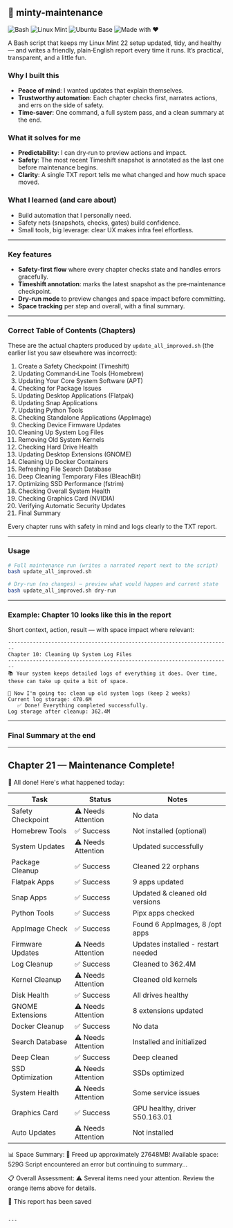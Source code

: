 ## 🍃 minty-maintenance

![Bash](https://img.shields.io/badge/Bash-4EAA25?logo=gnu-bash&logoColor=white)
![Linux Mint](https://img.shields.io/badge/Linux%20Mint-87CF3E?logo=linuxmint&logoColor=white)
![Ubuntu Base](https://img.shields.io/badge/Ubuntu%2024.04%20base-E95420?logo=ubuntu&logoColor=white)
![Made with ❤️](https://img.shields.io/badge/Made%20with-%E2%9D%A4-red)

A Bash script that keeps my Linux Mint 22 setup updated, tidy, and healthy — and writes a friendly, plain‑English report every time it runs. It’s practical, transparent, and a little fun.

### Why I built this
- **Peace of mind**: I wanted updates that explain themselves.
- **Trustworthy automation**: Each chapter checks first, narrates actions, and errs on the side of safety.
- **Time-saver**: One command, a full system pass, and a clean summary at the end.

### What it solves for me
- **Predictability**: I can dry‑run to preview actions and impact.
- **Safety**: The most recent Timeshift snapshot is annotated as the last one before maintenance begins.
- **Clarity**: A single TXT report tells me what changed and how much space moved.

### What I learned (and care about)
- Build automation that I personally need.
- Safety nets (snapshots, checks, gates) build confidence.
- Small tools, big leverage: clear UX makes infra feel effortless.

---

### Key features
- **Safety-first flow** where every chapter checks state and handles errors gracefully.
- **Timeshift annotation**: marks the latest snapshot as the pre‑maintenance checkpoint.
- **Dry‑run mode** to preview changes and space impact before committing.
- **Space tracking** per step and overall, with a final summary.

---

### Correct Table of Contents (Chapters)
These are the actual chapters produced by `update_all_improved.sh` (the earlier list you saw elsewhere was incorrect):

1) Create a Safety Checkpoint (Timeshift)
2) Updating Command‑Line Tools (Homebrew)
3) Updating Your Core System Software (APT)
4) Checking for Package Issues
5) Updating Desktop Applications (Flatpak)
6) Updating Snap Applications
7) Updating Python Tools
8) Checking Standalone Applications (AppImage)
9) Checking Device Firmware Updates
10) Cleaning Up System Log Files
11) Removing Old System Kernels
12) Checking Hard Drive Health
13) Updating Desktop Extensions (GNOME)
14) Cleaning Up Docker Containers
15) Refreshing File Search Database
16) Deep Cleaning Temporary Files (BleachBit)
17) Optimizing SSD Performance (fstrim)
18) Checking Overall System Health
19) Checking Graphics Card (NVIDIA)
20) Verifying Automatic Security Updates
21) Final Summary

Every chapter runs with safety in mind and logs clearly to the TXT report.

---

### Usage
```bash
# Full maintenance run (writes a narrated report next to the script)
bash update_all_improved.sh

# Dry‑run (no changes) — preview what would happen and current state
bash update_all_improved.sh dry-run
```

---

### Example: Chapter 10 looks like this in the report
Short context, action, result — with space impact where relevant:

```text
------------------------------------------------------------------------
Chapter 10: Cleaning Up System Log Files
------------------------------------------------------------------------
📚 Your system keeps detailed logs of everything it does. Over time,
these can take up quite a bit of space.

🔧 Now I'm going to: clean up old system logs (keep 2 weeks)
Current log storage: 470.6M
   ✅ Done! Everything completed successfully.
Log storage after cleanup: 362.4M
```

---
### Final Summary at the end

------------------------------------------------------------
Chapter 21 — Maintenance Complete!
------------------------------------------------------------


🎉 All done! Here's what happened today:


Task                           | Status               | Notes                         
------------------------------ | -------------------- | ------------------------------
Safety Checkpoint              | ⚠️ Needs Attention | No data                       
Homebrew Tools                 | ✅ Success          | Not installed (optional)      
System Updates                 | ⚠️ Needs Attention | Updated successfully          
Package Cleanup                | ✅ Success          | Cleaned 22 orphans            
Flatpak Apps                   | ✅ Success          | 9 apps updated                
Snap Apps                      | ✅ Success          | Updated & cleaned old versions
Python Tools                   | ✅ Success          | Pipx apps checked             
AppImage Check                 | ✅ Success          | Found 6 AppImages, 8 /opt apps
Firmware Updates               | ⚠️ Needs Attention | Updates installed - restart needed
Log Cleanup                    | ✅ Success          | Cleaned to 362.4M             
Kernel Cleanup                 | ⚠️ Needs Attention | Cleaned old kernels           
Disk Health                    | ✅ Success          | All drives healthy            
GNOME Extensions               | ⚠️ Needs Attention | 8 extensions updated          
Docker Cleanup                 | ✅ Success          | No data                       
Search Database                | ⚠️ Needs Attention | Installed and initialized     
Deep Clean                     | ✅ Success          | Deep cleaned                  
SSD Optimization               | ⚠️ Needs Attention | SSDs optimized                
System Health                  | ⚠️ Needs Attention | Some service issues           
Graphics Card                  | ✅ Success          | GPU healthy, driver 550.163.01
Auto Updates                   | ⚠️ Needs Attention | Not installed                 

📊 Space Summary:
   🎉 Freed up approximately 27648MB!
   Available space: 529G
Script encountered an error but continuing to summary...

📋 Overall Assessment:
   ⚠️ Several items need your attention.
   Review the orange items above for details.

💾 This report has been saved
```

---

